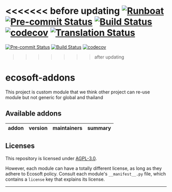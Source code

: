 
<<<<<<< before updating
[![Runboat](https://img.shields.io/badge/runboat-Try%20me-875A7B.png)](https://runboat.odoo-community.org/builds?repo=ecosoft-odoo/ecosoft-addons&target_branch=15.0)
[![Pre-commit Status](https://github.com/ecosoft-odoo/ecosoft-addons/actions/workflows/pre-commit.yml/badge.svg?branch=15.0)](https://github.com/ecosoft-odoo/ecosoft-addons/actions/workflows/pre-commit.yml?query=branch%3A15.0)
[![Build Status](https://github.com/ecosoft-odoo/ecosoft-addons/actions/workflows/test.yml/badge.svg?branch=15.0)](https://github.com/ecosoft-odoo/ecosoft-addons/actions/workflows/test.yml?query=branch%3A15.0)
[![codecov](https://codecov.io/gh/ecosoft-odoo/ecosoft-addons/branch/15.0/graph/badge.svg)](https://codecov.io/gh/ecosoft-odoo/ecosoft-addons)
[![Translation Status](https://translation.odoo-community.org/widgets/ecosoft-addons-15-0/-/svg-badge.svg)](https://translation.odoo-community.org/engage/ecosoft-addons-15-0/?utm_source=widget)
=======
<!-- /!\ Non OCA Context : Set here the badge of your runbot / runboat instance. -->
[![Pre-commit Status](https://github.com/ecosoft-odoo/ecosoft-addons/actions/workflows/pre-commit.yml/badge.svg?branch=16.0)](https://github.com/ecosoft-odoo/ecosoft-addons/actions/workflows/pre-commit.yml?query=branch%3A16.0)
[![Build Status](https://github.com/ecosoft-odoo/ecosoft-addons/actions/workflows/test.yml/badge.svg?branch=16.0)](https://github.com/ecosoft-odoo/ecosoft-addons/actions/workflows/test.yml?query=branch%3A16.0)
[![codecov](https://codecov.io/gh/ecosoft-odoo/ecosoft-addons/branch/16.0/graph/badge.svg)](https://codecov.io/gh/ecosoft-odoo/ecosoft-addons)
<!-- /!\ Non OCA Context : Set here the badge of your translation instance. -->
>>>>>>> after updating

<!-- /!\ do not modify above this line -->

# ecosoft-addons

This project is custom module that we think other project can re-use module but not generic for global and thailand

<!-- /!\ do not modify below this line -->

<!-- prettier-ignore-start -->

[//]: # (addons)

Available addons
----------------
addon | version | maintainers | summary
--- | --- | --- | ---

[//]: # (end addons)

<!-- prettier-ignore-end -->

## Licenses

This repository is licensed under [AGPL-3.0](LICENSE).

However, each module can have a totally different license, as long as they adhere to Ecosoft
policy. Consult each module's `__manifest__.py` file, which contains a `license` key
that explains its license.

----
<!-- /!\ Non OCA Context : Set here the full description of your organization. -->
